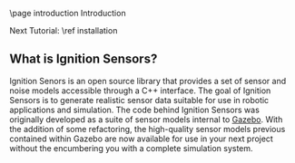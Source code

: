 \page introduction Introduction

Next Tutorial: \ref installation

## What is Ignition Sensors?

Ignition Senors is an open source library that provides a set of sensor and
noise models accessible through a C++ interface. The goal of Ignition
Sensors is to generate realistic sensor data suitable for use in robotic
applications and simulation. The code behind Ignition Sensors was originally
developed as a suite of sensor models internal to
[Gazebo](http://gazebosim.org). With the addition of some refactoring, the
high-quality sensor models previous contained within Gazebo are now
available for use in your next project without the encumbering you with
a complete simulation system.

